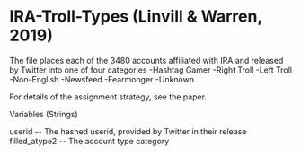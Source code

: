 # IRA-Troll-Types  (Linvill & Warren, 2019)

The file places each of the 3480 accounts affiliated with IRA and released by Twitter into one of four categories
  -Hashtag Gamer
  -Right Troll
  -Left Troll
  -Non-English
  -Newsfeed
  -Fearmonger
  -Unknown
  
For details of the assignment strategy, see the paper.

Variables (Strings)

userid -- The hashed userid, provided by Twitter in their release
filled_atype2 -- The account type category
